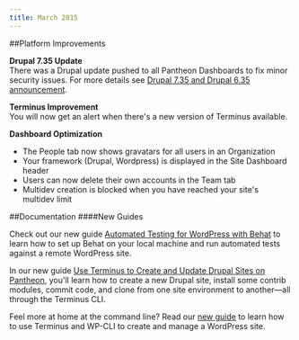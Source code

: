 ```yaml
---
title: March 2015
---
```

##Platform Improvements

**Drupal 7.35 Update**  
There was a Drupal update pushed to all Pantheon Dashboards to fix minor security issues. For more details see [Drupal 7.35 and Drupal 6.35 announcement](https://www.drupal.org/drupal-7.35).

**Terminus Improvement**  
You will now get an alert when there's a new version of Terminus available.

**Dashboard Optimization**  
- The People tab now shows gravatars for all users in an Organization  
- Your framework (Drupal, Wordpress) is displayed in the Site Dashboard header  
- Users can now delete their own accounts in the Team tab  
- Multidev creation is blocked when you have reached your site's multidev limit


##Documentation
####New Guides

Check out our new guide [Automated Testing for WordPress with Behat](/docs/guides/automated-testing-wordpress-behat/) to learn how to set up Behat on your local machine and run automated tests against a remote WordPress site.

In our new guide [Use Terminus to Create and Update Drupal Sites on Pantheon](/docs/guides/terminus-drupal-site-management/), you'll learn how to create a new Drupal site, install some contrib modules, commit code, and clone from one site environment to another—all through the Terminus CLI.

Feel more at home at the command line? Read our [new guide](/docs/guides/create-a-wordpress-site-from-the-commandline-with-terminus-and-wp-cli/) to learn how to use Terminus and WP-CLI to create and manage a WordPress site.
